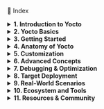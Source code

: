 📑 Index
<details> <summary><b>1. Introduction to Yocto</b></summary>

1.1 What is the Yocto Project?

1.2 History and Evolution of Yocto

1.3 Why Use Yocto Instead of Ubuntu/Debian?

1.4 Real-World Applications (IoT, Automotive, Networking, Aerospace)

</details> <details> <summary><b>2. Yocto Basics</b></summary>

2.1 Yocto, Poky, BitBake, and OpenEmbedded: What’s the Difference?

2.2 Understanding Layers, Recipes, and Metadata

2.3 Image Types (core-image-minimal, core-image-sato, custom)

2.4 The Role of Cross-Compilation

</details> <details> <summary><b>3. Getting Started</b></summary>

3.1 System Requirements and Host Setup

3.2 Installing Prerequisites (Ubuntu, Fedora, etc.)

3.3 Downloading Poky and Initial Setup

3.4 Building Your First Image

3.5 Exploring the Output Directory Structure

</details> <details> <summary><b>4. Anatomy of Yocto</b></summary>

4.1 What is a Recipe (.bb, .bbappend, .bbclass)?

4.2 Tasks and Variables (do_compile, do_install)

4.3 Layers (meta-*) and Their Purpose

4.4 Configuration Files (local.conf, bblayers.conf)

4.5 Package Groups and Images

</details> <details> <summary><b>5. Customization</b></summary>

5.1 Adding Extra Packages to an Image

5.2 Creating a Custom Layer (bitbake-layers create-layer)

5.3 Writing a New Recipe from Scratch

5.4 Modifying an Existing Recipe (.bbappend)

5.5 Kernel Customization (patches, configs, device tree)

</details> <details> <summary><b>6. Advanced Concepts</b></summary>

6.1 BitBake Workflow in Detail

6.2 Shared State Cache (sstate) and Reproducibility

6.3 Yocto Package Formats (ipk, rpm, deb)

6.4 SDK and Ext-SDK: Developing Outside the Build System

6.5 Multiconfig and Multilib Builds

6.6 License Compliance and Manifest Tracking

</details> <details> <summary><b>7. Debugging & Optimization</b></summary>

7.1 Common Yocto Build Errors and Fixes

7.2 Using bitbake -e and bitbake -c Commands

7.3 Debugging Recipe Dependencies

7.4 Reducing Image Size (strip, busybox, minimal images)

7.5 Performance Tuning and Build Acceleration (ccache, sstate mirror)

</details> <details> <summary><b>8. Target Deployment</b></summary>

8.1 Flashing Images to SD Cards, eMMC, NAND

8.2 Bootloader Basics (U-Boot)

8.3 Running Yocto Images in QEMU Emulator

8.4 Deploying to ARM, x86, MIPS, RISC-V Boards

8.5 Remote Debugging with gdbserver

</details> <details> <summary><b>9. Real-World Scenarios</b></summary>

9.1 Yocto for Raspberry Pi (meta-raspberrypi)

9.2 Building GUI with Qt (meta-qt5)

9.3 Adding Networking Tools and Services

9.4 Security Hardening in Yocto

9.5 Continuous Integration (Jenkins, GitLab CI, Buildbot)

</details> <details> <summary><b>10. Ecosystem and Tools</b></summary>

10.1 devtool: Fast Development and Testing

10.2 Toaster: Web UI for Yocto Builds

10.3 kas: Simplifying Multi-Layer Builds

10.4 Comparison with Other Build Systems (Buildroot, OpenWrt)

</details> <details> <summary><b>11. Resources & Community</b></summary>

11.1 Yocto Project Official Documentation

11.2 Commonly Used Layers (meta-openembedded, meta-virtualization)

11.3 Mailing Lists, IRC, and Forums

11.4 Books and Tutorials on Yocto

11.5 Commercial Support and Training Providers

</details>